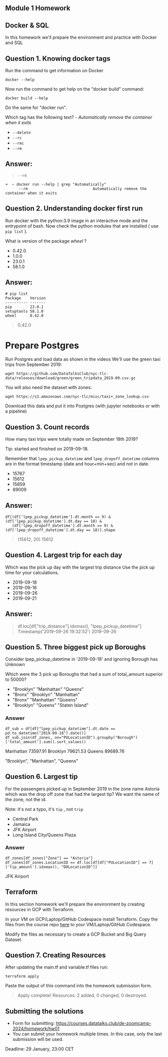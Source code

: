 ## Module 1 Homework

## Docker & SQL

In this homework we'll prepare the environment
and practice with Docker and SQL


## Question 1. Knowing docker tags

Run the command to get information on Docker

```docker --help```

Now run the command to get help on the "docker build" command:

```docker build --help```

Do the same for "docker run".

Which tag has the following text? - *Automatically remove the container when it exits*

- `--delete`
- `--rc`
- `--rmc`
- `--rm`



## Answer:

> `--rm`

```
➜  ~ docker run --help | grep "Automatically"
      --rm                             Automatically remove the container when it exits
```


## Question 2. Understanding docker first run

Run docker with the python:3.9 image in an interactive mode and the entrypoint of bash.
Now check the python modules that are installed ( use ```pip list``` ).

What is version of the package *wheel* ?

- 0.42.0
- 1.0.0
- 23.0.1
- 58.1.0

## Answer:

```
# pip list
Package    Version
---------- -------
pip        23.0.1
setuptools 58.1.0
wheel      0.42.0
```

> 0.42.0


# Prepare Postgres

Run Postgres and load data as shown in the videos
We'll use the green taxi trips from September 2019:

```wget https://github.com/DataTalksClub/nyc-tlc-data/releases/download/green/green_tripdata_2019-09.csv.gz```

You will also need the dataset with zones:

```wget https://s3.amazonaws.com/nyc-tlc/misc/taxi+_zone_lookup.csv```

Download this data and put it into Postgres (with jupyter notebooks or with a pipeline)


## Question 3. Count records

How many taxi trips were totally made on September 18th 2019?

Tip: started and finished on 2019-09-18.

Remember that `lpep_pickup_datetime` and `lpep_dropoff_datetime` columns are in the format timestamp (date and hour+min+sec) and not in date.

- 15767
- 15612
- 15859
- 89009

## Answer:

```
df[(df['lpep_pickup_datetime'].dt.month == 9) & (df['lpep_pickup_datetime'].dt.day == 18) &
   (df['lpep_dropoff_datetime'].dt.month == 9) & (df['lpep_dropoff_datetime'].dt.day == 18)].shape
```
> (15612, 20)
> 15612



## Question 4. Largest trip for each day

Which was the pick up day with the largest trip distance
Use the pick up time for your calculations.

- 2019-09-18
- 2019-09-16
- 2019-09-26
- 2019-09-21

## Answer:

> df.loc[df["trip_distance"].idxmax(), "lpep_pickup_datetime"]
> Timestamp('2019-09-26 19:32:52')
> 2019-09-26


## Question 5. Three biggest pick up Boroughs

Consider lpep_pickup_datetime in '2019-09-18' and ignoring Borough has Unknown

Which were the 3 pick up Boroughs that had a sum of total_amount superior to 50000?

- "Brooklyn" "Manhattan" "Queens"
- "Bronx" "Brooklyn" "Manhattan"
- "Bronx" "Manhattan" "Queens"
- "Brooklyn" "Queens" "Staten Island"

### Answer

```
df_sub = df[df["lpep_pickup_datetime"].dt.date == pd.to_datetime("2019-09-18").date()]
df_sub.join(df_zones, on="PULocationID").groupby("Borough")['total_amount'].sum().sort_values()
```
Manhattan        73597.91
Brooklyn         79621.53
Queens           89689.76

"Brooklyn", "Manhattan", "Queens"


## Question 6. Largest tip

For the passengers picked up in September 2019 in the zone name Astoria which was the drop off zone that had the largest tip?
We want the name of the zone, not the id.

Note: it's not a typo, it's `tip` , not `trip`

- Central Park
- Jamaica
- JFK Airport
- Long Island City/Queens Plaza

### Answer


```
df_zones[df_zones["Zone"] == "Astoria"]
df_zones[df_zones.LocationID == df.loc[df[df["PULocationID"] == 7]['tip_amount'].idxmax(), "DOLocationID"]]
```

JFK Airport


## Terraform

In this section homework we'll prepare the environment by creating resources in GCP with Terraform.

In your VM on GCP/Laptop/GitHub Codespace install Terraform.
Copy the files from the course repo
[here](https://github.com/DataTalksClub/data-engineering-zoomcamp/tree/main/01-docker-terraform/1_terraform_gcp/terraform) to your VM/Laptop/GitHub Codespace.

Modify the files as necessary to create a GCP Bucket and Big Query Dataset.


## Question 7. Creating Resources

After updating the main.tf and variable.tf files run:

```
terraform apply
```

Paste the output of this command into the homework submission form.

> Apply complete! Resources: 2 added, 0 changed, 0 destroyed.


## Submitting the solutions

* Form for submitting: https://courses.datatalks.club/de-zoomcamp-2024/homework/hw01
* You can submit your homework multiple times. In this case, only the last submission will be used.

Deadline: 29 January, 23:00 CET
